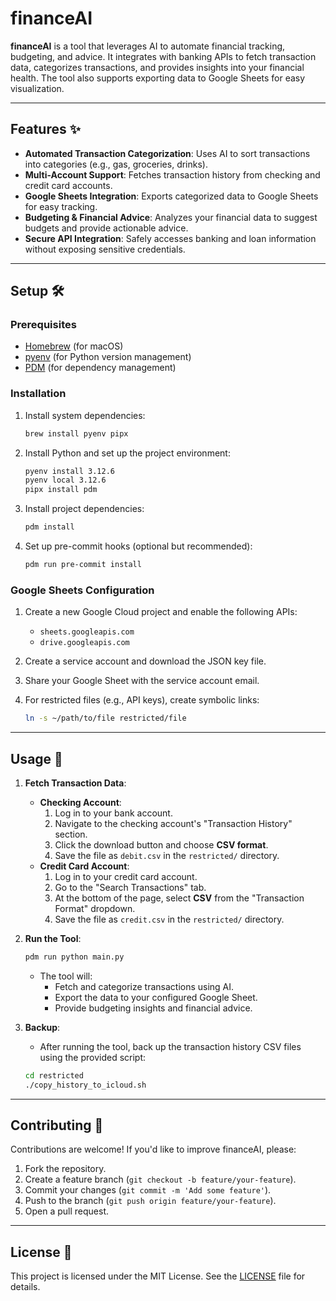 # financeAI

**financeAI** is a tool that leverages AI to automate financial tracking, budgeting, and advice. It integrates with banking APIs to fetch transaction data, categorizes transactions, and provides insights into your financial health. The tool also supports exporting data to Google Sheets for easy visualization.

---

## Features ✨

- **Automated Transaction Categorization**: Uses AI to sort transactions into categories (e.g., gas, groceries, drinks).
- **Multi-Account Support**: Fetches transaction history from checking and credit card accounts.
- **Google Sheets Integration**: Exports categorized data to Google Sheets for easy tracking.
- **Budgeting & Financial Advice**: Analyzes your financial data to suggest budgets and provide actionable advice.
- **Secure API Integration**: Safely accesses banking and loan information without exposing sensitive credentials.

---

## Setup 🛠️

### Prerequisites
- [Homebrew](https://brew.sh/) (for macOS)
- [pyenv](https://github.com/pyenv/pyenv) (for Python version management)
- [PDM](https://pdm.fming.dev/) (for dependency management)

### Installation
1. Install system dependencies:
   ```bash
   brew install pyenv pipx
   ```

2. Install Python and set up the project environment:
   ```bash
   pyenv install 3.12.6
   pyenv local 3.12.6
   pipx install pdm
   ```

3. Install project dependencies:
   ```bash
   pdm install
   ```

4. Set up pre-commit hooks (optional but recommended):
   ```bash
   pdm run pre-commit install
   ```

### Google Sheets Configuration
1. Create a new Google Cloud project and enable the following APIs:
   - `sheets.googleapis.com`
   - `drive.googleapis.com`

2. Create a service account and download the JSON key file.

3. Share your Google Sheet with the service account email.

4. For restricted files (e.g., API keys), create symbolic links:
   ```bash
   ln -s ~/path/to/file restricted/file
   ```

---

## Usage 🚀

1. **Fetch Transaction Data**:
   - **Checking Account**:
     1. Log in to your bank account.
     2. Navigate to the checking account's "Transaction History" section.
     3. Click the download button and choose **CSV format**.
     4. Save the file as `debit.csv` in the `restricted/` directory.
   - **Credit Card Account**:
     1. Log in to your credit card account.
     2. Go to the "Search Transactions" tab.
     3. At the bottom of the page, select **CSV** from the "Transaction Format" dropdown.
     4. Save the file as `credit.csv` in the `restricted/` directory.

2. **Run the Tool**:
   ```bash
   pdm run python main.py
   ```
   - The tool will:
     - Fetch and categorize transactions using AI.
     - Export the data to your configured Google Sheet.
     - Provide budgeting insights and financial advice.

3. **Backup**:
   - After running the tool, back up the transaction history CSV files using the provided script:
   ```bash
   cd restricted
   ./copy_history_to_icloud.sh
   ```

---

## Contributing 🤝

Contributions are welcome! If you'd like to improve financeAI, please:
1. Fork the repository.
2. Create a feature branch (`git checkout -b feature/your-feature`).
3. Commit your changes (`git commit -m 'Add some feature'`).
4. Push to the branch (`git push origin feature/your-feature`).
5. Open a pull request.

---

## License 📜

This project is licensed under the MIT License. See the [LICENSE](LICENSE) file for details.
